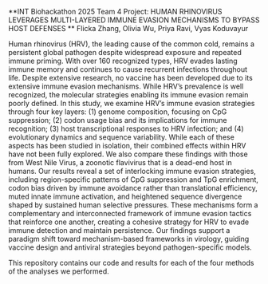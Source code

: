**INT Biohackathon 2025 Team 4 Project: HUMAN RHINOVIRUS LEVERAGES MULTI-LAYERED IMMUNE EVASION MECHANISMS TO BYPASS HOST DEFENSES
**
Flicka Zhang, Olivia Wu, Priya Ravi, Vyas Koduvayur

Human rhinovirus (HRV), the leading cause of the common cold, remains a persistent global pathogen despite widespread exposure and repeated immune priming. With over 160 recognized types, HRV evades lasting immune memory and continues to cause recurrent infections throughout life. Despite extensive research, no vaccine has been developed due to its extensive immune evasion mechanisms. While HRV’s prevalence is well recognized, the molecular strategies enabling its immune evasion remain poorly defined. In this study, we examine HRV’s immune evasion strategies through four key layers: (1) genome composition, focusing on CpG suppression; (2) codon usage bias and its implications for immune recognition; (3) host transcriptional responses to HRV infection; and (4) evolutionary dynamics and sequence variability. While each of these aspects has been studied in isolation, their combined effects within HRV have not been fully explored. We also compare these findings with those from West Nile Virus, a zoonotic flavivirus that is a dead-end host in humans. Our results reveal a set of interlocking immune evasion strategies, including region-specific patterns of CpG suppression and TpG enrichment, codon bias driven by immune avoidance rather than translational efficiency, muted innate immune activation, and heightened sequence divergence shaped by sustained human selective pressures. These mechanisms form a complementary and interconnected framework of immune evasion tactics that reinforce one another, creating a cohesive strategy for HRV to evade immune detection and maintain persistence. Our findings support a paradigm shift toward mechanism-based frameworks in virology, guiding vaccine design and antiviral strategies beyond pathogen-specific models.

This repository contains our code and results for each of the four methods of the analyses we performed.
